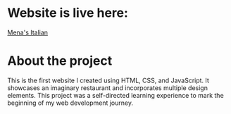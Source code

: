# Website is live here: 
[Mena's Italian](https://mena-ibrahim.github.io/Mena-s-Italian/)
# About the project
This is the first website I created using HTML, CSS, and JavaScript. It showcases an imaginary restaurant and incorporates multiple design elements. This project was a self-directed learning experience to mark the beginning of my web development journey.
